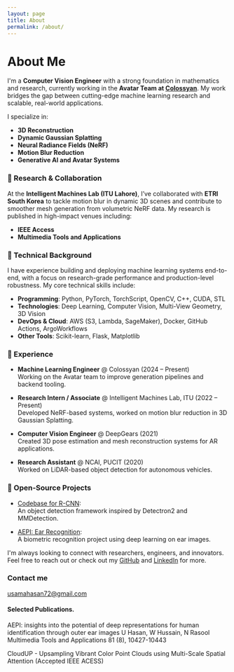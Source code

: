 ```yaml
---
layout: page
title: About
permalink: /about/
---
```


# About Me

I'm a **Computer Vision Engineer** with a strong foundation in mathematics and research, currently working in the **Avatar Team at [Colossyan](https://www.colossyan.com/)**. My work bridges the gap between cutting-edge machine learning research and scalable, real-world applications.

I specialize in:

- **3D Reconstruction**
- **Dynamic Gaussian Splatting**
- **Neural Radiance Fields (NeRF)**
- **Motion Blur Reduction**
- **Generative AI and Avatar Systems**

### 🔬 Research & Collaboration

At the **Intelligent Machines Lab (ITU Lahore)**, I’ve collaborated with **ETRI South Korea** to tackle motion blur in dynamic 3D scenes and contribute to smoother mesh generation from volumetric NeRF data. My research is published in high-impact venues including:

- **IEEE Access**
- **Multimedia Tools and Applications**

### 🧠 Technical Background

I have experience building and deploying machine learning systems end-to-end, with a focus on research-grade performance and production-level robustness. My core technical skills include:

- **Programming**: Python, PyTorch, TorchScript, OpenCV, C++, CUDA, STL
- **Technologies**: Deep Learning, Computer Vision, Multi-View Geometry, 3D Vision
- **DevOps & Cloud**: AWS (S3, Lambda, SageMaker), Docker, GitHub Actions, ArgoWorkflows
- **Other Tools**: Scikit-learn, Flask, Matplotlib

### 💼 Experience

- **Machine Learning Engineer** @ Colossyan (2024 – Present)  
  Working on the Avatar team to improve generation pipelines and backend tooling.

- **Research Intern / Associate** @ Intelligent Machines Lab, ITU (2022 – Present)  
  Developed NeRF-based systems, worked on motion blur reduction in 3D Gaussian Splatting.

- **Computer Vision Engineer** @ DeepGears (2021)  
  Created 3D pose estimation and mesh reconstruction systems for AR applications.

- **Research Assistant** @ NCAI, PUCIT (2020)  
  Worked on LiDAR-based object detection for autonomous vehicles.

### 📂 Open-Source Projects

- [Codebase for R-CNN](https://github.com/UsamaHasan/Codebase-for-RCNN):  
  An object detection framework inspired by Detectron2 and MMDetection.

- [AEPI: Ear Recognition](https://github.com/UsamaHasan/AEPI-Automated-Ear-Pinna-Identification):  
  A biometric recognition project using deep learning on ear images.

I'm always looking to connect with researchers, engineers, and innovators. Feel free to reach out or check out my [GitHub](https://github.com/UsamaHasan) and [LinkedIn](https://www.linkedin.com/in/usama-hasan/) for more.

### Contact me

[usamahasan72@gmail.com](mailto:email@domain.com)


#### Selected Publications.

AEPI: insights into the potential of deep representations for human identification through outer ear images
U Hasan, W Hussain, N Rasool
Multimedia Tools and Applications 81 (8), 10427-10443

CloudUP - Upsampling Vibrant Color Point Clouds using Multi-Scale Spatial Attention
(Accepted IEEE ACESS)
